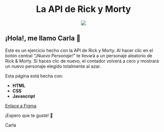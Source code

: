 <h1 align="center"> La API de Rick y Morty </h1>
<p align="center">
  <img src="./images/logo.ico">
</p>

<h2> ¡Hola!, me llamo Carla 👋 </h2>

Este es un ejercicio hecho con la API de Rick y Morty.
Al hacer clic en el botón central *"¡Nuevo Personaje!"* te llevará a un personaje aleatorio de Rick & Morty. Si haces clic de nuevo, el contador volverá a cero y mostrará un nuevo personaje elegido totalmente al azar.

Esta página está hecha con:
- **HTML**
- **CSS** 
- **Javascript**

[Enlace a Figma](https://www.figma.com/file/4brppxqqzuqvmWjsAy3dcX/API?type=design&node-id=0%3A1&mode=design&t=5PmlUaszYK2hGnj7-1)

¡Espero que te guste! 💚

Carla 
